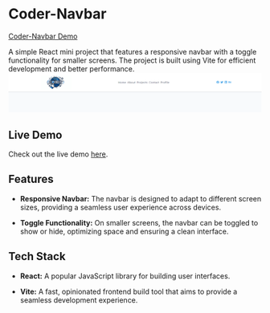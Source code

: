 # Coder-Navbar

[Coder-Navbar Demo](https://coder-navbar.netlify.app/)

A simple React mini project that features a responsive navbar with a toggle functionality for smaller screens. The project is built using Vite for efficient development and better performance.
![Alt text](image.png)

## Live Demo

Check out the live demo [here](https://coder-navbar.netlify.app/).

## Features

- **Responsive Navbar:** The navbar is designed to adapt to different screen sizes, providing a seamless user experience across devices.

- **Toggle Functionality:** On smaller screens, the navbar can be toggled to show or hide, optimizing space and ensuring a clean interface.

## Tech Stack

- **React:** A popular JavaScript library for building user interfaces.

- **Vite:** A fast, opinionated frontend build tool that aims to provide a seamless development experience.
